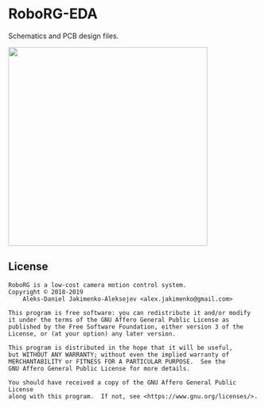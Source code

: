 # RoboRG-EDA

Schematics and PCB design files.

<img src="https://user-images.githubusercontent.com/5507503/58067893-d7a98500-7b97-11e9-984a-3fcf588c84d0.jpg" width="400">

## License

    RoboRG is a low-cost camera motion control system.
    Copyright © 2018-2019
        Aleks-Daniel Jakimenko-Aleksejev <alex.jakimenko@gmail.com>

    This program is free software: you can redistribute it and/or modify
    it under the terms of the GNU Affero General Public License as
    published by the Free Software Foundation, either version 3 of the
    License, or (at your option) any later version.

    This program is distributed in the hope that it will be useful,
    but WITHOUT ANY WARRANTY; without even the implied warranty of
    MERCHANTABILITY or FITNESS FOR A PARTICULAR PURPOSE.  See the
    GNU Affero General Public License for more details.

    You should have received a copy of the GNU Affero General Public License
    along with this program.  If not, see <https://www.gnu.org/licenses/>.
